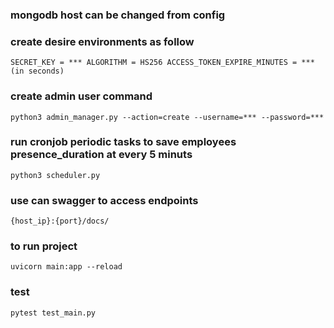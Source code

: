 ### mongodb host can be changed from config

### create desire environments as follow
`
SECRET_KEY = ***
ALGORITHM = HS256
ACCESS_TOKEN_EXPIRE_MINUTES = ***(in seconds)
`

### create admin user command
`
python3 admin_manager.py --action=create --username=*** --password=***
`

### run cronjob periodic tasks to save employees presence_duration at every 5 minuts
`
python3 scheduler.py
`

### use can swagger to access endpoints
`
{host_ip}:{port}/docs/
`

### to run project
`
uvicorn main:app --reload
`

### test
`
pytest test_main.py 
` 